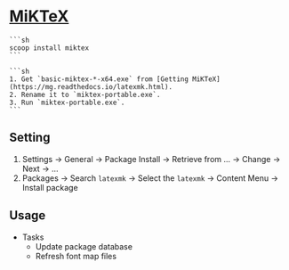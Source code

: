 # [MiKTeX](https://miktex.org)

````{tab} Scoop
```sh
scoop install miktex
```
````

````{tab} Download
```sh
1. Get `basic-miktex-*-x64.exe` from [Getting MiKTeX](https://mg.readthedocs.io/latexmk.html).
2. Rename it to `miktex-portable.exe`.
3. Run `miktex-portable.exe`.
```
````

## Setting

1. Settings → General → Package Install → Retrieve from ... → Change → Next → ...
2. Packages → Search `latexmk` → Select the `latexmk` → Content Menu → Install package

## Usage

- Tasks
	- Update package database
	- Refresh font map files